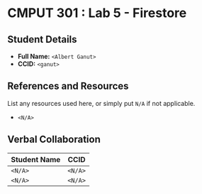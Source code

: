 # CMPUT 301 : Lab 5 - Firestore

## Student Details

- **Full Name:** `<Albert Ganut>`
- **CCID:** `<ganut>`

## References and Resources

List any resources used here, or simply put `N/A` if not applicable.
- `<N/A>`

## Verbal Collaboration

| Student Name | CCID     |
| ------------ | -------- |
| `<N/A>`      | `<N/A>`  |
| `<N/A>`      | `<N/A>`  |
